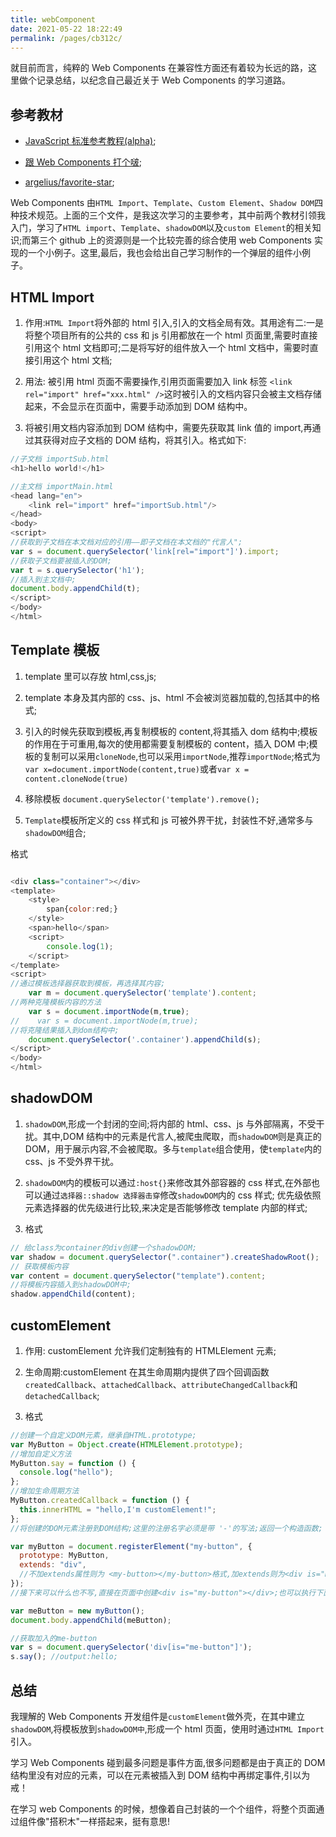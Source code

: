 ```yaml
---
title: webComponent
date: 2021-05-22 18:22:49
permalink: /pages/cb312c/
---
```

就目前而言，纯粹的 Web Components 在兼容性方面还有着较为长远的路，这里做个记录总结，以纪念自己最近关于 Web Components 的学习道路。

## 参考教材

- [JavaScript 标准参考教程(alpha)](http://javascript.ruanyifeng.com/htmlapi/webcomponents.html);

- [跟 Web Components 打个啵](https://segmentfault.com/a/1190000002931974);

- [argelius/favorite-star](https://github.com/argelius/favorite-star);

Web Components 由`HTML Import`、`Template`、`Custom Element`、`Shadow DOM`四种技术规范。上面的三个文件，是我这次学习的主要参考，其中前两个教材引领我入门，学习了`HTML import`、`Template`、`shadowDOM`以及`custom Element`的相关知识;而第三个 github 上的资源则是一个比较完善的综合使用 web Components 实现的一个小例子。这里,最后，我也会给出自己学习制作的一个弹层的组件小例子。

## HTML Import

1. 作用:`HTML Import`将外部的 html 引入,引入的文档全局有效。其用途有二:一是将整个项目所有的公共的 css 和 js 引用都放在一个 html 页面里,需要时直接引用这个 html 文档即可;二是将写好的组件放入一个 html 文档中，需要时直接引用这个 html 文档;

2. 用法: 被引用 html 页面不需要操作,引用页面需要加入 link 标签 `<link rel="import" href="xxx.html" />`这时被引入的文档内容只会被主文档存储起来，不会显示在页面中，需要手动添加到 DOM 结构中。

3. 将被引用文档内容添加到 DOM 结构中，需要先获取其 link 值的 import,再通过其获得对应子文档的 DOM 结构，将其引入。格式如下:

```javascript
//子文档 importSub.html
<h1>hello world!</h1>

//主文档 importMain.html
<head lang="en">
    <link rel="import" href="importSub.html"/>
</head>
<body>
<script>
//获取到子文档在本文档对应的引用——即子文档在本文档的"代言人";
var s = document.querySelector('link[rel="import"]').import;
//获取子文档要被插入的DOM;
var t = s.querySelector('h1');
//插入到主文档中;
document.body.appendChild(t);
</script>
</body>
</html>

```

## Template 模板

1. template 里可以存放 html,css,js;

2. template 本身及其内部的 css、js、html 不会被浏览器加载的,包括其中的格式;

3. 引入的时候先获取到模板,再复制模板的 content,将其插入 dom 结构中;模板的作用在于可重用,每次的使用都需要复制模板的 content，插入 DOM 中;模板的复制可以采用`cloneNode`,也可以采用`importNode`,推荐`importNode`;格式为`var x=document.importNode(content,true)`或者`var x = content.cloneNode(true)`

4. 移除模板 `document.querySelector('template').remove();`

5. `Template`模板所定义的 css 样式和 js 可被外界干扰，封装性不好,通常多与`shadowDOM`组合;

格式

```javascript

<div class="container"></div>
<template>
    <style>
        span{color:red;}
    </style>
    <span>hello</span>
    <script>
        console.log(1);
    </script>
</template>
<script>
//通过模板选择器获取到模板，再选择其内容;
    var m = document.querySelector('template').content;
//两种克隆模板内容的方法
    var s = document.importNode(m,true);
//    var s = document.importNode(m,true);
//将克隆结果插入到dom结构中;
    document.querySelector('.container').appendChild(s);
</script>
</body>
</html>
```

## shadowDOM

1. `shadowDOM`,形成一个封闭的空间;将内部的 html、css、js 与外部隔离，不受干扰。其中,DOM 结构中的元素是代言人,被爬虫爬取，而`shadowDOM`则是真正的 DOM，用于展示内容,不会被爬取。多与`template`组合使用，使`template`内的 css、js 不受外界干扰。

2. `shadowDOM`内的模板可以通过`:host{}`来修改其外部容器的 css 样式,在外部也可以通过`选择器::shadow 选择器击穿`修改`shadowDOM`内的 css 样式; 优先级依照元素选择器的优先级进行比较,来决定是否能够修改 template 内部的样式;

3. 格式

```javascript
// 给class为container的div创建一个shadowDOM;
var shadow = document.querySelector(".container").createShadowRoot();
// 获取模板内容
var content = document.querySelector("template").content;
//将模板内容插入到shadowDOM中;
shadow.appendChild(content);
```

## customElement

1. 作用: customElement 允许我们定制独有的 HTMLElement 元素;

2. 生命周期:customElement 在其生命周期内提供了四个回调函数`createdCallback`、`attachedCallback`、`attributeChangedCallback`和`detachedCallback`;

3. 格式

```javascript
//创建一个自定义DOM元素，继承自HTML.prototype;
var MyButton = Object.create(HTMLElement.prototype);
//增加自定义方法
MyButton.say = function () {
  console.log("hello");
};
//增加生命周期方法
MyButton.createdCallback = function () {
  this.innerHTML = "hello,I'm customElement!";
};
//将创建的DOM元素注册到DOM结构;这里的注册名字必须是带 '-'的写法;返回一个构造函数;

var myButton = document.registerElement("my-button", {
  prototype: MyButton,
  extends: "div",
  //不加extends属性则为 <my-button></my-button>格式,加extends则为<div is="my-button"></div>格式
});
//接下来可以什么也不写,直接在页面中创建<div is="my-button"></div>;也可以执行下面的方法,自动添加;

var meButton = new myButton();
document.body.appendChild(meButton);

//获取加入的me-button
var s = document.querySelector('div[is="me-button"]');
s.say(); //output:hello;
```

## 总结

我理解的 Web Components 开发组件是`customElement`做外壳，在其中建立`shadowDOM`,将模板放到`shadowDOM中`,形成一个 html 页面，使用时通过`HTML Import`引入。

学习 Web Components 碰到最多问题是事件方面,很多问题都是由于真正的 DOM 结构里没有对应的元素，可以在元素被插入到 DOM 结构中再绑定事件,引以为戒！

在学习 web Components 的时候，想像着自己封装的一个个组件，将整个页面通过组件像"搭积木"一样搭起来，挺有意思!


